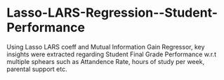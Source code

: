 # Lasso-LARS-Regression--Student-Performance<br />
Using Lasso LARS coeff and Mutual Information Gain Regressor, key insights were extracted regarding Student Final Grade Performance w.r.t multiple sphears such as Attandence Rate, hours of study per week, parental support etc. 
